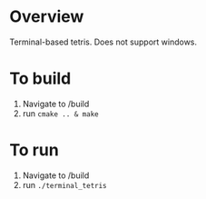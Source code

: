 # Overview
Terminal-based tetris. Does not support windows.

# To build
1. Navigate to /build
2. run `cmake .. & make`

# To run
1. Navigate to /build
2. run `./terminal_tetris`
